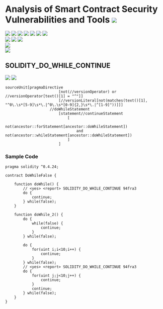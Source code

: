 # Analysis of Smart Contract Security Vulnerabilities and Tools ![](https://img.shields.io/badge/-Live-brightgreen)
![](https://img.shields.io/badge/Batch-20CYS-green) ![](https://img.shields.io/badge/Batch-UG21CYS-lightgreen) ![](https://img.shields.io/badge/Batch-PG21CYS-green) ![](https://img.shields.io/badge/Batch-UG22CYS-lightgreen) ![](https://img.shields.io/badge/Batch-PG21CYS-green) ![](https://img.shields.io/badge/Batch-PhD-darkgreen) ![](https://img.shields.io/badge/-B_RIG-darkgreen)<br/>   ![](https://img.shields.io/badge/BlockchainCourse-20CY712-green)  ![](https://img.shields.io/badge/-M.Tech_Dissertation-blue) ![](https://img.shields.io/badge/Focus-Smart_Contract_Security-yellow) <br/>
![](https://img.shields.io/badge/Blockchain-Ethereum-blue)   <br/> 
![](https://img.shields.io/badge/Language-Solidity-blue)

## SOLIDITY_DO_WHILE_CONTINUE

![](https://img.shields.io/badge/Pattern_ID-94fra3-gold) ![](https://img.shields.io/badge/Severity-1-brown) 

```
sourceUnit[pragmaDirective
                        [not(//versionOperator) or //versionOperator[text()[1] = "^"]]
                        [//versionLiteral[not(matches(text()[1], "^0\.\s*[5-9]\s*\.|^0\.\s*[0-9]{2,}\s*\.|^[1-9]"))]]]
                    //doWhileStatement
                        [statement//continueStatement
                            [
                                not(ancestor::forStatement[ancestor::doWhileStatement])
                                and not(ancestor::whileStatement[ancestor::doWhileStatement])
                            ]
                        ]
```



### Sample Code

```
pragma solidity ^0.4.24;

contract DoWhileFalse {

    function doWhile() {
        // <yes> <report> SOLIDITY_DO_WHILE_CONTINUE 94fra3
        do {
            continue;
        } while(false);
    }

    function doWhile_2() {
        do {
            while(false) {
                continue;
            }
        } while(false);

        do {
            for(uint i;i<10;i++) {
                continue;
            }
        } while(false);
        // <yes> <report> SOLIDITY_DO_WHILE_CONTINUE 94fra3
        do {
            for(uint j;j<10;j++) {
                continue;
            }
            continue;
        } while(false);
    }
}
```